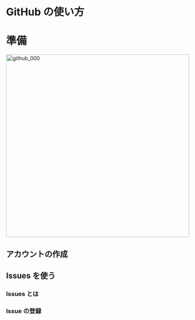 # GitHub の使い方

# 準備

<a href="https://user-images.githubusercontent.com/2966953/108835409-c619ca80-7612-11eb-83f6-90587e3d0b99.png"><img width="500" alt="github_000" src="https://user-images.githubusercontent.com/2966953/108835409-c619ca80-7612-11eb-83f6-90587e3d0b99.png"></a>


## アカウントの作成

## Issues を使う

### Issues とは

### Issue の登録